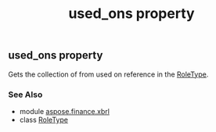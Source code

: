 ﻿---
title: used_ons property
second_title: Aspose.Finance for Python via .NET API References
description: 
type: docs
weight: 60
url: /python-net/aspose.finance.xbrl/roletype/used_ons/
is_root: false
---

## used_ons property


Gets the collection of from used on reference in the [RoleType](/finance/python-net/aspose.finance.xbrl/roletype).

### See Also
* module [aspose.finance.xbrl](../../)
* class [RoleType](/finance/python-net/aspose.finance.xbrl/roletype)
